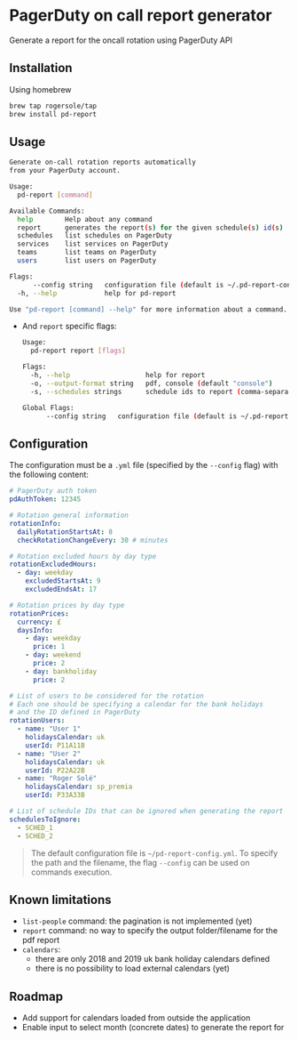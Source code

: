 # PagerDuty on call report generator

Generate a report for the oncall rotation using PagerDuty API

## Installation

Using homebrew

```bash
brew tap rogersole/tap
brew install pd-report
```

## Usage

```bash
Generate on-call rotation reports automatically
from your PagerDuty account.

Usage:
  pd-report [command]

Available Commands:
  help        Help about any command
  report      generates the report(s) for the given schedule(s) id(s)
  schedules   list schedules on PagerDuty
  services    list services on PagerDuty
  teams       list teams on PagerDuty
  users       list users on PagerDuty

Flags:
      --config string   configuration file (default is ~/.pd-report-config.yml)
  -h, --help            help for pd-report

Use "pd-report [command] --help" for more information about a command.
```

- And `report` specific flags:

  ```bash
  Usage:
    pd-report report [flags]

  Flags:
    -h, --help                   help for report
    -o, --output-format string   pdf, console (default "console")
    -s, --schedules strings      schedule ids to report (comma-separated with no spaces), or 'all' (default [all])

  Global Flags:
        --config string   configuration file (default is ~/.pd-report-config.yml)
  ```

## Configuration

The configuration must be a `.yml` file (specified by the `--config` flag) with the following content:

```yml
# PagerDuty auth token
pdAuthToken: 12345

# Rotation general information
rotationInfo:
  dailyRotationStartsAt: 8
  checkRotationChangeEvery: 30 # minutes

# Rotation excluded hours by day type
rotationExcludedHours:
  - day: weekday
    excludedStartsAt: 9
    excludedEndsAt: 17

# Rotation prices by day type
rotationPrices:
  currency: £
  daysInfo:
    - day: weekday
      price: 1
    - day: weekend
      price: 2
    - day: bankholiday
      price: 2

# List of users to be considered for the rotation
# Each one should be specifying a calendar for the bank holidays
# and the ID defined in PagerDuty
rotationUsers:
  - name: "User 1"
    holidaysCalendar: uk
    userId: P11A11B
  - name: "User 2"
    holidaysCalendar: uk
    userId: P22A22B
  - name: "Roger Solé"
    holidaysCalendar: sp_premia
    userId: P33A33B

# List of schedule IDs that can be ignored when generating the report
schedulesToIgnore:
  - SCHED_1
  - SCHED_2
```

> The default configuration file is `~/pd-report-config.yml`.
> To specify the path and the filename, the flag `--config` can be used on commands execution.


## Known limitations

- `list-people` command: the pagination is not implemented (yet)
- `report` command: no way to specify the output folder/filename for the pdf report
- `calendars`:
  - there are only 2018 and 2019 uk bank holiday calendars defined
  - there is no possibility to load external calendars (yet)


## Roadmap

- Add support for calendars loaded from outside the application
- Enable input to select month (concrete dates) to generate the report for
